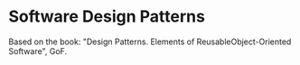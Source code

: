 # Software Design Patterns

Based on the book: "Design Patterns. Elements of ReusableObject-Oriented Software", GoF.
